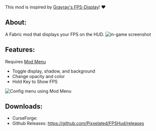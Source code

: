This mod is inspired by [Grayray's FPS-Display](https://github.com/Grayray75/FPS-Display/releases)! ❤️

## About:
A Fabric mod that displays your FPS on the HUD.
![in-game screenshot](https://i.imgur.com/YE0XOTs.png)

## Features:
Requires [Mod Menu](https://github.com/TerraformersMC/ModMenu)
* Toggle display, shadow, and background
* Change opacity and color
* Hold Key to Show FPS

![Config menu using Mod Menu](https://i.imgur.com/KW7Tnbi.png)

## Downloads:
* CurseForge:
* Github Releases: https://github.com/Pixxelated/FPSHud/releases
